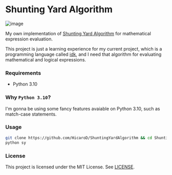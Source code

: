 # Shunting Yard Algorithm
![image](https://user-images.githubusercontent.com/75737377/177057947-045dbda4-e31d-49a2-9208-dcd86698df72.png)

My own implementation of [Shunting Yard Algorithm](https://en.wikipedia.org/wiki/Shunting_yard_algorithm) for mathematical expression evaluation.

This project is just a learning experience for my current project, which is a programming language 
called [idk](https://github.com/HicaroD/idk), and I need that algorithm for evaluating mathematical and logical expressions.

### Requirements

- Python 3.10

### Why `Python 3.10`?
I'm gonna be using some fancy features avaiable on Python 3.10, such as match-case statements.

### Usage

```bash
git clone https://github.com/HicaroD/ShuntingYardAlgorithm && cd ShuntingYardAlgorithm
python sy
```

### License
This project is licensed under the MIT License. See [LICENSE](LICENSE).
